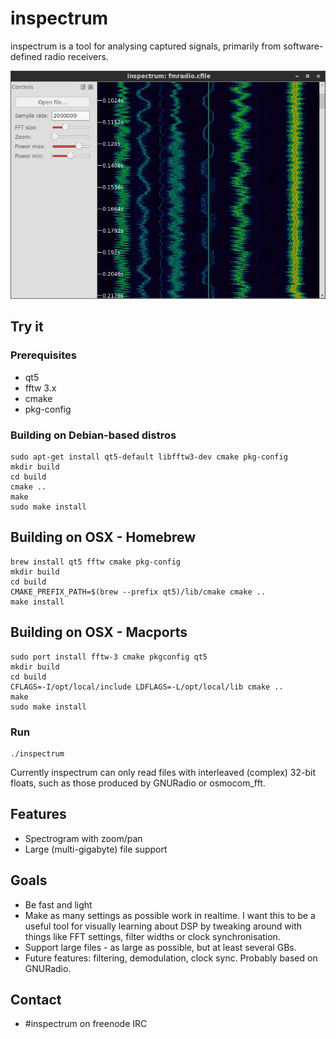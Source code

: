 # inspectrum
inspectrum is a tool for analysing captured signals, primarily from software-defined radio receivers.

![inspectrum screenshot](/screenshot.jpg)

## Try it
### Prerequisites

 * qt5
 * fftw 3.x
 * cmake
 * pkg-config

### Building on Debian-based distros

    sudo apt-get install qt5-default libfftw3-dev cmake pkg-config
    mkdir build
    cd build
    cmake ..
    make
    sudo make install


## Building on OSX - Homebrew

    brew install qt5 fftw cmake pkg-config
    mkdir build
    cd build
    CMAKE_PREFIX_PATH=$(brew --prefix qt5)/lib/cmake cmake ..
    make install

## Building on OSX - Macports

    sudo port install fftw-3 cmake pkgconfig qt5
    mkdir build
    cd build
    CFLAGS=-I/opt/local/include LDFLAGS=-L/opt/local/lib cmake ..
    make
    sudo make install


### Run

    ./inspectrum

Currently inspectrum can only read files with interleaved (complex) 32-bit floats, such as those produced by GNURadio or osmocom_fft.

## Features
 * Spectrogram with zoom/pan
 * Large (multi-gigabyte) file support

## Goals
 * Be fast and light
 * Make as many settings as possible work in realtime. I want this to be a useful tool for visually learning about DSP by tweaking around with things like FFT settings, filter widths or clock synchronisation.
 * Support large files - as large as possible, but at least several GBs.
 * Future features: filtering, demodulation, clock sync. Probably based on GNURadio.
 
## Contact
 * #inspectrum on freenode IRC
